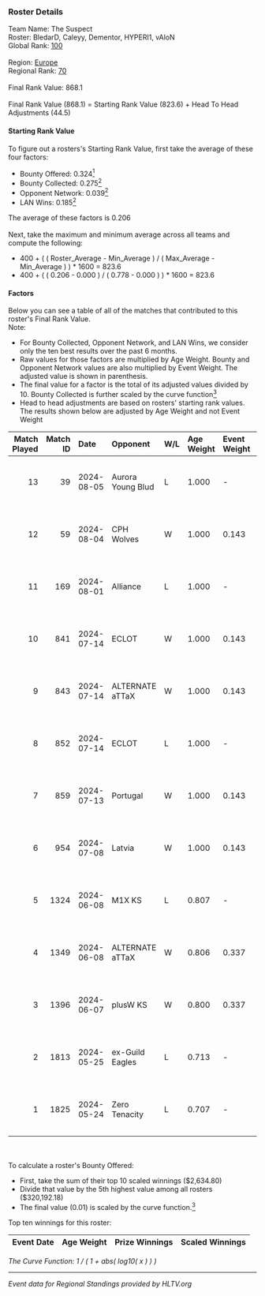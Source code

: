### Roster Details<br />
Team Name: The Suspect<br />
Roster: BledarD, Caleyy, Dementor, HYPERI1, vAloN<br />
Global Rank: [100](../standings_global.md)<br />
<br />
Region: [Europe]( ../standings_europe.md)<br />
Regional Rank: [70]( ../standings_europe.md)<br />
<br />
Final Rank Value:  868.1<br />
<br />
Final Rank Value (868.1) = Starting Rank Value (823.6) + Head To Head Adjustments (44.5)<br />

#### Starting Rank Value<br />
To figure out a rosters's Starting Rank Value, first take the average of these four factors:<br />
- Bounty Offered: 0.324[<sup>1</sup>](#table2)
- Bounty Collected: 0.275[<sup>2</sup>](#table1)
- Opponent Network: 0.039[<sup>2</sup>](#table1)
- LAN Wins: 0.185[<sup>2</sup>](#table1)

The average of these factors is 0.206<br />
<br />
Next, take the maximum and minimum average across all teams and compute the following:<br />
- 400 + ( ( Roster_Average - Min_Average ) / ( Max_Average - Min_Average ) ) * 1600 = 823.6
- 400 + ( ( 0.206 - 0.000 ) / ( 0.778 - 0.000 ) ) * 1600 = 823.6


#### Factors<br />
Below you can see a table of all of the matches that contributed to this roster's Final Rank Value.<br />
Note:<br />

- For Bounty Collected, Opponent Network, and LAN Wins, we consider only the ten best results over the past 6 months.
- Raw values for those factors are multiplied by Age Weight. Bounty and Opponent Network values are also multiplied by Event Weight. The adjusted value is shown in parenthesis.
- The final value for a factor is the total of its adjusted values divided by 10. Bounty Collected is further scaled by the curve function[<sup>3</sup>](#curveFunction)
- Head to head adjustments are based on rosters' starting rank values. The results shown below are adjusted by Age Weight and not Event Weight
<span id="table1"></span><br />


| Match Played | Match ID | Date       | Opponent          | W/L | Age Weight | Event Weight | Bounty Collected | Opponent Network | LAN Wins  | H2H Adj. | Roster                                    |
| -: | -: | :- | :- | :- | :- | :- | :- | :- | :- | -: | :- |
|           13 |       39 | 2024-08-05 | Aurora Young Blud | L   | 1.000      | -            | -                | -                | -         |   -10.48 | BledarD, Caleyy, Dementor, HYPERI1, vAloN |
|           12 |       59 | 2024-08-04 | CPH Wolves        | W   | 1.000      | 0.143        | 0.004 (0.001)    | 0.353 (0.050)    | 0 (0.000) |    14.05 | BledarD, Caleyy, Dementor, HYPERI1, vAloN |
|           11 |      169 | 2024-08-01 | Alliance          | L   | 1.000      | -            | -                | -                | -         |   -16.48 | BledarD, Caleyy, Dementor, HYPERI1, vAloN |
|           10 |      841 | 2024-07-14 | ECLOT             | W   | 1.000      | 0.143        | 0.061 (0.009)    | 0.537 (0.077)    | 0 (0.000) |    25.58 | BledarD, Caleyy, deb0, Dementor, HYPERI1  |
|            9 |      843 | 2024-07-14 | ALTERNATE aTTaX   | W   | 1.000      | 0.143        | 0.031 (0.004)    | 0.537 (0.077)    | 0 (0.000) |    18.07 | BledarD, Caleyy, deb0, Dementor, HYPERI1  |
|            8 |      852 | 2024-07-14 | ECLOT             | L   | 1.000      | -            | -                | -                | -         |    -4.97 | BledarD, Caleyy, deb0, Dementor, HYPERI1  |
|            7 |      859 | 2024-07-13 | Portugal          | W   | 1.000      | 0.143        | 0.003 (0.000)    | 0.115 (0.016)    | 0 (0.000) |     9.04 | BledarD, Caleyy, deb0, Dementor, HYPERI1  |
|            6 |      954 | 2024-07-08 | Latvia            | W   | 1.000      | 0.143        | 0.006 (0.001)    | 0.134 (0.019)    | 0 (0.000) |    16.75 | BledarD, Caleyy, deb0, Dementor, HYPERI1  |
|            5 |     1324 | 2024-06-08 | M1X KS            | L   | 0.807      | -            | -                | -                | -         |   -11.32 | BledarD, Caleyy, Dementor, HYPERI1, vAloN |
|            4 |     1349 | 2024-06-08 | ALTERNATE aTTaX   | W   | 0.806      | 0.337        | 0.031 (0.008)    | 0.537 (0.146)    | 1 (0.806) |    15.37 | BledarD, Caleyy, Dementor, HYPERI1, vAloN |
|            3 |     1396 | 2024-06-07 | plusW KS          | W   | 0.800      | 0.337        | 0.000 (0.000)    | 0.000 (0.000)    | 1 (0.800) |     2.28 | BledarD, Caleyy, Dementor, HYPERI1, vAloN |
|            2 |     1813 | 2024-05-25 | ex-Guild Eagles   | L   | 0.713      | -            | -                | -                | -         |    -9.76 | BledarD, Caleyy, Dementor, HYPERI1, vAloN |
|            1 |     1825 | 2024-05-24 | Zero Tenacity     | L   | 0.707      | -            | -                | -                | -         |    -3.69 | BledarD, Caleyy, Dementor, HYPERI1, vAloN |

<br />
<span id="table2"></span><br />
To calculate a roster's Bounty Offered:<br />

- First, take the sum of their top 10 scaled winnings ($2,634.80)
- Divide that value by the 5th highest value among all rosters ($320,192.18)
- The final value (0.01) is scaled by the curve function.[<sup>3</sup>](#curveFunction)

Top ten winnings for this roster:<br />

| Event Date | Age Weight | Prize Winnings | Scaled Winnings |
| :- | -: | :- | :- |


<span id="curveFunction"></span>_The Curve Function: 1 / ( 1 + abs( log10( x ) ) )_<br />

---
_Event data for Regional Standings provided by HLTV.org_<br />
